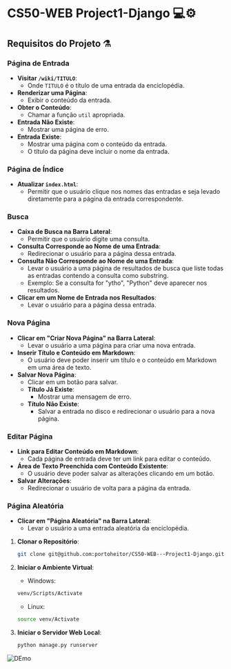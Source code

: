 # CS50-WEB Project1-Django 💻⚙️

## Requisitos do Projeto ⚗️

### Página de Entrada

- **Visitar `/wiki/TITULO`**:
  - Onde `TITULO` é o título de uma entrada da enciclopédia.
- **Renderizar uma Página**:
  - Exibir o conteúdo da entrada.
- **Obter o Conteúdo**:
  - Chamar a função `util` apropriada.
- **Entrada Não Existe**:
  - Mostrar uma página de erro.
- **Entrada Existe**:
  - Mostrar uma página com o conteúdo da entrada.
  - O título da página deve incluir o nome da entrada.

### Página de Índice

- **Atualizar `index.html`**:
  - Permitir que o usuário clique nos nomes das entradas e seja levado diretamente para a página da entrada correspondente.

### Busca

- **Caixa de Busca na Barra Lateral**:
  - Permitir que o usuário digite uma consulta.
- **Consulta Corresponde ao Nome de uma Entrada**:
  - Redirecionar o usuário para a página dessa entrada.
- **Consulta Não Corresponde ao Nome de uma Entrada**:
  - Levar o usuário a uma página de resultados de busca que liste todas as entradas contendo a consulta como substring.
  - Exemplo: Se a consulta for "ytho", "Python" deve aparecer nos resultados.
- **Clicar em um Nome de Entrada nos Resultados**:
  - Levar o usuário para a página dessa entrada.

### Nova Página

- **Clicar em "Criar Nova Página" na Barra Lateral**:
  - Levar o usuário a uma página para criar uma nova entrada.
- **Inserir Título e Conteúdo em Markdown**:
  - O usuário deve poder inserir um título e o conteúdo em Markdown em uma área de texto.
- **Salvar Nova Página**:
  - Clicar em um botão para salvar.
  - **Título Já Existe**:
    - Mostrar uma mensagem de erro.
  - **Título Não Existe**:
    - Salvar a entrada no disco e redirecionar o usuário para a nova página.

### Editar Página

- **Link para Editar Conteúdo em Markdown**:
  - Cada página de entrada deve ter um link para editar o conteúdo.
- **Área de Texto Preenchida com Conteúdo Existente**:
  - O usuário deve poder salvar as alterações clicando em um botão.
- **Salvar Alterações**:
  - Redirecionar o usuário de volta para a página da entrada.

### Página Aleatória

- **Clicar em "Página Aleatória" na Barra Lateral**:
  - Levar o usuário a uma entrada aleatória da enciclopédia.
 
1. **Clonar o Repositório**:
   ```bash
   git clone git@github.com:portoheitor/CS50-WEB---Project1-Django.git
   ```

2. **Iniciar o Ambiente Virtual**:
   - Windows:
   ```bash
   venv/Scripts/Activate
   ```
    - Linux:
   ```bash
   source venv/Activate
   ```

3. **Iniciar o Servidor Web Local**:
   ```bash
   python manage.py runserver
   ```


![DEmo](https://drive.google.com/uc?export=view&id=1R9h6OhwPua2yIpVxThIassYKoL9LmP6r)


